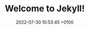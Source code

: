 ---
layout: classes1
title:  "Welcome to Jekyll!"
date:   2022-07-30 10:53:45 +0100
permalink: /demos/
categories: blog
---